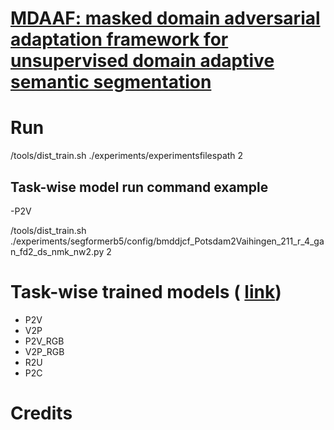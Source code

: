 # [MDAAF: masked domain adversarial adaptation framework for unsupervised domain adaptive semantic segmentation](https://link.springer.com/article/10.1007/s10044-025-01473-2)

# Run

/tools/dist_train.sh ./experiments/experimentsfilespath 2

## Task-wise model run command example
-P2V

/tools/dist_train.sh ./experiments/segformerb5/config/bmddjcf_Potsdam2Vaihingen_211_r_4_gan_fd2_ds_nmk_nw2.py 2





# Task-wise trained models ( [link](https://drive.google.com/drive/folders/17tOm5PqvEiKZGz-YzF8vHXyEwhGpnTuA))
- P2V
- V2P
- P2V_RGB
- V2P_RGB
- R2U
- P2C

# Credits

